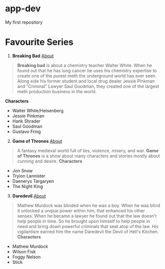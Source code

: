 # app-dev
My first repository

# Favourite Series

1. **Breaking Bad**
[About](https://www.imdb.com/title/tt0903747/)
> **Breaking bad** is about a chemistry teacher Walter White. When he found out that he has lung cancer he uses his chemistry expertise to create one of the purest meth the underground world has ever seen. Along side his former student and local drug dealer Jessie Pinkman and "Criminal" Lawyer Saul Goodman, they created one of the largest meth production business in the world.

**Characters**
- Walter White/Heisenberg
- Jessie Pinkman
- Hank Shrader
- Saul Goodman
- Gustavo Fring

2. **Game of Thrones**
[About](https://www.imdb.com/title/tt0944947/)
> A fantasy medieval world full of lies, violence, misery, and war. **Game of Thrones** is a show about many characters and stories mostly about cunning and desire.
**Characters**
- Jon Snow
- Tryion Lannister
- Daenerys Targaryen
- The Night King

3. **Daredevil**
[About](https://www.imdb.com/title/tt3322312/)
> Mathew Murdock was blinded when he was a boy. When he was blind it unlocked a unqiue power within him, that enhanced his other senses. When he became a lawyer he found out that the law doesn't help people in time. So he brought upon himself to help people in need and bring down powerful criminals that seat atop of the law. His vigilantism earned him the name Daredevil the Devil of Hell's Kitchen.
**Characters**
- Mathew Murdock
- Wilson Fisk
- Foggy Nelson
- Stick
